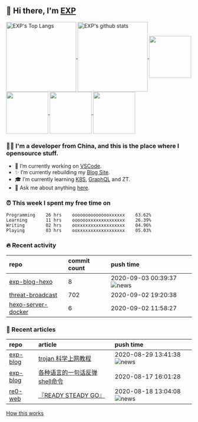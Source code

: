 ## 👋  Hi there, I'm [EXP](https://exp-blog.com)

<!--BGN_SECTION:github-readme-stats-->
<a href="https://exp-blog.com" target="_blank">
  <img height="190" align="center" src="https://github-readme-stats.vercel.app/api/top-langs/?username=lyy289065406&hide=HTML,CSS,TSQL&theme=great-gatsby" alt="EXP's Top Langs" />
</a>
<a href="https://exp-blog.com" target="_blank">
  <img height="190" align="center" src="https://github-readme-stats.vercel.app/api?username=lyy289065406&count_private=true&show_icons=true&theme=nightowl" alt="EXP's github stats" />
</a>


<a href="https://github.com/lyy289065406/exp-blog" target="_blank">
  <img height="114" align="center" src="https://github-readme-stats.vercel.app/api/pin/?username=lyy289065406&repo=exp-blog&theme=nord" />
</a>    

<a href="https://github.com/lyy289065406/threat-broadcast" target="_blank">
  <img height="114" align="center" src="https://github-readme-stats.vercel.app/api/pin/?username=lyy289065406&repo=threat-broadcast&theme=nord" />
</a>    

<a href="https://github.com/lyy289065406/CTF-Solving-Reports" target="_blank">
  <img height="114" align="center" src="https://github-readme-stats.vercel.app/api/pin/?username=lyy289065406&repo=CTF-Solving-Reports&theme=nord" />
</a>

<a href="https://github.com/lyy289065406/POJ-Solving-Reports" target="_blank">
  <img height="114" align="center" src="https://github-readme-stats.vercel.app/api/pin/?username=lyy289065406&repo=POJ-Solving-Reports&theme=nord" />
</a>
<!--END_SECTION:github-readme-stats-->



### 👨‍💻  I'm a developer from China, and this is the place where I opensource stuff.
<!--BGN_SECTION:introduction-->
- 🐾 I’m currently working on [VSCode](https://code.visualstudio.com/).
- ✨ I’m currently rebuilding my [Blog Site](https://exp-blog.com).
- 🎓 I’m currently learning [K8S](https://github.com/kubernetes/kubernetes), [GraphQL](https://developer.github.com/v4/) and ZT.
- 💬 Ask me about anything [here](https://github.com/lyy289065406/lyy289065406/issues).
<!--BGN_SECTION:introduction-->



### ⏰  This week I spent my free time on
<!-- BGN_SECTION:weektime -->
```text
Programming    26 hrs    ooooooooooooooxxxxxx    63.62%
Learning       11 hrs    ooooooxxxxxxxxxxxxxx    26.39%
Writing        02 hrs    ooxxxxxxxxxxxxxxxxxx    04.96%
Playing        03 hrs    ooxxxxxxxxxxxxxxxxxx    05.03%
```
<!-- END_SECTION:weektime -->



### 🔥  Recent activity
<!-- BGN_SECTION:activity -->
| repo | commit count | push time |
|:------|:------|:------|
| [exp-blog-hexo](https://github.com/lyy289065406/exp-blog-hexo) | 8 | 2020-09-03 00:39:37 ![news](https://github.com/lyy289065406/lyy289065406/blob/master/imgs/new.gif) |
| [threat-broadcast](https://github.com/lyy289065406/threat-broadcast) | 702 | 2020-09-02 19:20:38  |
| [hexo-server-docker](https://github.com/lyy289065406/hexo-server-docker) | 6 | 2020-09-02 11:58:27  |
<!-- END_SECTION:activity -->



### 📝  Recent articles
<!-- BGN_SECTION:article -->
| repo | article | push time |
|:------|:------|:------|
| [exp-blog](https://github.com/lyy289065406/exp-blog) | [trojan &#x79D1;&#x5B66;&#x4E0A;&#x7F51;&#x6559;&#x7A0B;](https://exp-blog.com/gitbook/book/markdown/notes/net/trojan科学上网教程.html) | 2020-08-29 13:41:38 ![news](https://github.com/lyy289065406/lyy289065406/blob/master/imgs/new.gif) |
| [exp-blog](https://github.com/lyy289065406/exp-blog) | [&#x5404;&#x79CD;&#x8BED;&#x8A00;&#x7684;&#x4E00;&#x53E5;&#x8BDD;&#x53CD;&#x5F39;shell&#x547D;&#x4EE4;](https://exp-blog.com/gitbook/book/markdown/technical/safe/pentest/各种语言一句话反弹shell.html) | 2020-08-17 16:01:28  |
| [re0-web](https://github.com/lyy289065406/re0-web) | [&#x300E;READY STEADY GO&#x300F;](https://lyy289065406.github.io/re0-web/gitbook/book/markdown/ch/chapter060/79.html) | 2020-08-18 13:04:08 ![news](https://github.com/lyy289065406/lyy289065406/blob/master/imgs/new.gif) |
<!-- END_SECTION:article -->


<a align="right" href="https://github.com/lyy289065406/lyy289065406/blob/master/How_this_works.md">How this works</a>

<!-- -------------------------------------- -->
<!-- more emoji : http://emojihomepage.com/ -->
<!-- -------------------------------------- -->

